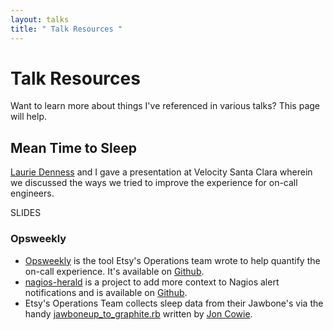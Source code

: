 ```yaml
---
layout: talks
title: " Talk Resources "
---
```


# Talk Resources

Want to learn more about things I've referenced in various talks? This page will help.

## Mean Time to Sleep

[Laurie Denness](https://twitter.com/lozzd) and I gave a presentation at Velocity Santa Clara wherein we discussed the ways we tried to improve
the experience for on-call engineers.

SLIDES

### Opsweekly

* [Opsweekly](http://codeascraft.com/2014/06/19/opsweekly-measuring-on-call-experience-with-alert-classification/)
is the tool Etsy's Operations team wrote to help quantify the on-call experience.
It's available on [Github](https://github.com/etsy/opsweekly).
* [nagios-herald](http://codeascraft.com/2014/06/06/introducing-nagios-herald/) is a
project to add more context to Nagios alert notifications and is available on
[Github](https://github.com/etsy/nagios-herald).
* Etsy's Operations Team collects sleep data from their Jawbone's via the handy
[jawboneup\_to\_graphite.rb](https://github.com/jonlives/jawboneup_to_graphite)
written by [Jon Cowie](https://twitter.com/jonlives).
